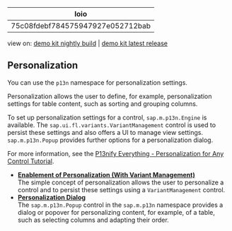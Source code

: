 <!-- loio75c08fdebf784575947927e052712bab -->

| loio |
| -----|
| 75c08fdebf784575947927e052712bab |

<div id="loio">

view on: [demo kit nightly build](https://sdk.openui5.org/nightly/#/topic/75c08fdebf784575947927e052712bab) | [demo kit latest release](https://sdk.openui5.org/topic/75c08fdebf784575947927e052712bab)</div>

## Personalization

You can use the `p13n` namespace for personalization settings.

Personalization allows the user to define, for example, personalization settings for table content, such as sorting and grouping columns.

To set up personalization settings for a control, `sap.m.p13n.Engine` is available. The `sap.ui.fl.variants.VariantManagement` control is used to persist these settings and also offers a UI to manage view settings. `sap.m.p13n.Popup` provides further options for a personalization dialog.

For more information, see the [P13nify Everything - Personalization for Any Control Tutorial](https://github.com/SAP-samples/ui5-p13n-tutorial).

-   **[Enablement of Personalization \(With Variant Management\)](Enablement_of_Personalization_With_Variant_Management_f280251.md "The simple concept of
		personalization
		allows the user to personalize a
		control
		and to persist these settings using a VariantManagement
		control.")**  
The simple concept of personalization allows the user to personalize a control and to persist these settings using a `VariantManagement` control.
-   **[Personalization Dialog](Personalization_Dialog_a3c3c5e.md "The sap.m.p13n.Popup control in the sap.m.p13n
		namespace provides a dialog or popover for personalizing content, for example, of a table,
		such as selecting columns and adapting their order.")**  
The `sap.m.p13n.Popup` control in the `sap.m.p13n` namespace provides a dialog or popover for personalizing content, for example, of a table, such as selecting columns and adapting their order.


